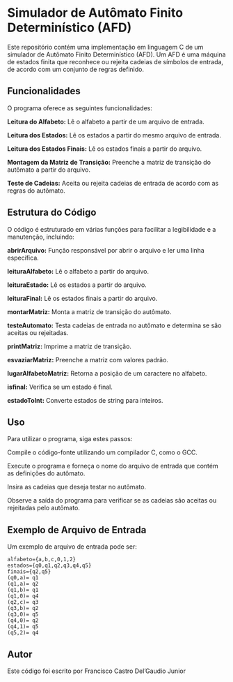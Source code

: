 # Simulador de Autômato Finito Determinístico (AFD)
Este repositório contém uma implementação em linguagem C de um simulador de Autômato Finito Determinístico (AFD). Um AFD é uma máquina de estados finita que reconhece ou rejeita cadeias de símbolos de entrada, de acordo com um conjunto de regras definido.

## Funcionalidades
O programa oferece as seguintes funcionalidades:

**Leitura do Alfabeto:** Lê o alfabeto a partir de um arquivo de entrada.

**Leitura dos Estados:** Lê os estados a partir do mesmo arquivo de entrada.

**Leitura dos Estados Finais:** Lê os estados finais a partir do arquivo.

**Montagem da Matriz de Transição:** Preenche a matriz de transição do autômato a partir do arquivo.

**Teste de Cadeias:** Aceita ou rejeita cadeias de entrada de acordo com as regras do autômato.

## Estrutura do Código
O código é estruturado em várias funções para facilitar a legibilidade e a manutenção, incluindo:

**abrirArquivo:** Função responsável por abrir o arquivo e ler uma linha específica.

**leituraAlfabeto:** Lê o alfabeto a partir do arquivo.

**leituraEstado:** Lê os estados a partir do arquivo.

**leituraFinal:** Lê os estados finais a partir do arquivo.

**montarMatriz:** Monta a matriz de transição do autômato.

**testeAutomato:** Testa cadeias de entrada no autômato e determina se são aceitas ou rejeitadas.

**printMatriz:** Imprime a matriz de transição.

**esvaziarMatriz:** Preenche a matriz com valores padrão.

**lugarAlfabetoMatriz:** Retorna a posição de um caractere no alfabeto.

**isfinal:** Verifica se um estado é final.

**estadoToInt:** Converte estados de string para inteiros.

## Uso
Para utilizar o programa, siga estes passos:

Compile o código-fonte utilizando um compilador C, como o GCC.

Execute o programa e forneça o nome do arquivo de entrada que contém as definições do autômato.

Insira as cadeias que deseja testar no autômato.

Observe a saída do programa para verificar se as cadeias são aceitas ou rejeitadas pelo autômato.

## Exemplo de Arquivo de Entrada
Um exemplo de arquivo de entrada pode ser:

```
alfabeto={a,b,c,0,1,2}
estados={q0,q1,q2,q3,q4,q5}
finais={q2,q5}
(q0,a)= q1
(q1,a)= q2
(q1,b)= q1
(q1,0)= q4
(q2,c)= q3
(q3,b)= q2
(q3,0)= q5
(q4,0)= q2
(q4,1)= q5
(q5,2)= q4
````

## Autor
Este código foi escrito por Francisco Castro Del’Gaudio Junior
